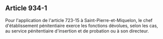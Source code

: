 Article 934-1
----
Pour l'application de l'article 723-15 à Saint-Pierre-et-Miquelon, le chef
d'établissement pénitentiaire exerce les fonctions dévolues, selon les cas, au
service pénitentiaire d'insertion et de probation ou à son directeur.
